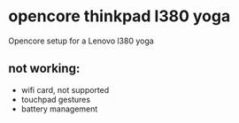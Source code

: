 # opencore thinkpad l380 yoga
Opencore setup for a Lenovo l380 yoga

## not working:
 - wifi card, not supported
 - touchpad gestures
 - battery management
